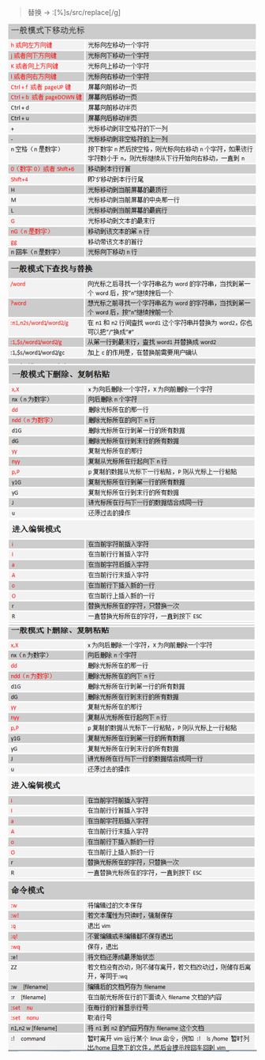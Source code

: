 

>替换 ->  :[%]s/src/replace[/g]

![](./image/vim1.PNG)
![](./image/vim2.PNG)
![](./image/vim3.PNG)

